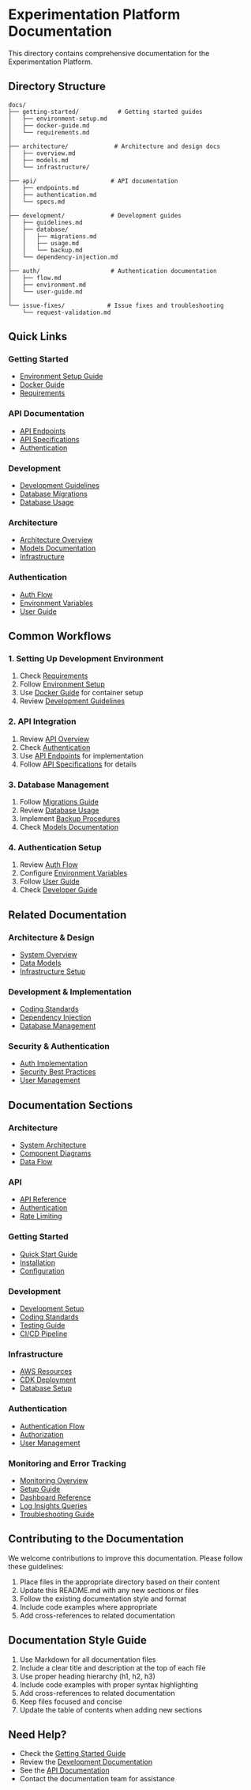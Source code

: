 # Experimentation Platform Documentation

This directory contains comprehensive documentation for the Experimentation Platform.

## Directory Structure

```
docs/
├── getting-started/           # Getting started guides
│   ├── environment-setup.md
│   ├── docker-guide.md
│   └── requirements.md
│
├── architecture/             # Architecture and design docs
│   ├── overview.md
│   ├── models.md
│   └── infrastructure/
│
├── api/                     # API documentation
│   ├── endpoints.md
│   ├── authentication.md
│   └── specs.md
│
├── development/             # Development guides
│   ├── guidelines.md
│   ├── database/
│   │   ├── migrations.md
│   │   ├── usage.md
│   │   └── backup.md
│   └── dependency-injection.md
│
├── auth/                    # Authentication documentation
│   ├── flow.md
│   ├── environment.md
│   └── user-guide.md
│
└── issue-fixes/            # Issue fixes and troubleshooting
    └── request-validation.md
```

## Quick Links

### Getting Started
- [Environment Setup Guide](getting-started/environment-setup.md)
- [Docker Guide](getting-started/docker-guide.md)
- [Requirements](getting-started/requirements.md)

### API Documentation
- [API Endpoints](api/endpoints.md)
- [API Specifications](api/specs.md)
- [Authentication](api/authentication.md)

### Development
- [Development Guidelines](development/guidelines.md)
- [Database Migrations](development/database/migrations.md)
- [Database Usage](development/database/usage.md)

### Architecture
- [Architecture Overview](architecture/overview.md)
- [Models Documentation](architecture/models.md)
- [Infrastructure](architecture/infrastructure/)

### Authentication
- [Auth Flow](auth/flow.md)
- [Environment Variables](auth/environment.md)
- [User Guide](auth/user-guide.md)

## Common Workflows

### 1. Setting Up Development Environment
1. Check [Requirements](getting-started/requirements.md)
2. Follow [Environment Setup](getting-started/environment-setup.md)
3. Use [Docker Guide](getting-started/docker-guide.md) for container setup
4. Review [Development Guidelines](development/guidelines.md)

### 2. API Integration
1. Review [API Overview](api/README.md)
2. Check [Authentication](api/authentication.md)
3. Use [API Endpoints](api/endpoints.md) for implementation
4. Follow [API Specifications](api/specs.md) for details

### 3. Database Management
1. Follow [Migrations Guide](development/database/migrations.md)
2. Review [Database Usage](development/database/usage.md)
3. Implement [Backup Procedures](development/database/backup.md)
4. Check [Models Documentation](architecture/models.md)

### 4. Authentication Setup
1. Review [Auth Flow](auth/flow.md)
2. Configure [Environment Variables](auth/environment.md)
3. Follow [User Guide](auth/user-guide.md)
4. Check [Developer Guide](auth/auth-developer-docs.md)

## Related Documentation

### Architecture & Design
- [System Overview](architecture/overview.md)
- [Data Models](architecture/models.md)
- [Infrastructure Setup](architecture/infrastructure/)

### Development & Implementation
- [Coding Standards](development/guidelines.md)
- [Dependency Injection](development/dependency-injection.md)
- [Database Management](development/database/)

### Security & Authentication
- [Auth Implementation](auth/auth-developer-docs.md)
- [Security Best Practices](auth/flow.md#security)
- [User Management](auth/user-guide.md)

## Documentation Sections

### Architecture
- [System Architecture](architecture/system-architecture.md)
- [Component Diagrams](architecture/component-diagrams.md)
- [Data Flow](architecture/data-flow.md)

### API
- [API Reference](api/reference.md)
- [Authentication](api/authentication.md)
- [Rate Limiting](api/rate-limiting.md)

### Getting Started
- [Quick Start Guide](getting-started/quick-start.md)
- [Installation](getting-started/installation.md)
- [Configuration](getting-started/configuration.md)

### Development
- [Development Setup](development/setup.md)
- [Coding Standards](development/coding-standards.md)
- [Testing Guide](development/testing.md)
- [CI/CD Pipeline](development/cicd.md)

### Infrastructure
- [AWS Resources](infrastructure/aws-resources.md)
- [CDK Deployment](infrastructure/cdk-deployment.md)
- [Database Setup](infrastructure/database-setup.md)

### Authentication
- [Authentication Flow](auth/authentication-flow.md)
- [Authorization](auth/authorization.md)
- [User Management](auth/user-management.md)

### Monitoring and Error Tracking
- [Monitoring Overview](monitoring/monitoring-overview.md)
- [Setup Guide](monitoring/setup-guide.md)
- [Dashboard Reference](monitoring/dashboard-reference.md)
- [Log Insights Queries](monitoring/log-insights-queries.md)
- [Troubleshooting Guide](monitoring/troubleshooting-guide.md)

## Contributing to the Documentation

We welcome contributions to improve this documentation. Please follow these guidelines:

1. Place files in the appropriate directory based on their content
2. Update this README.md with any new sections or files
3. Follow the existing documentation style and format
4. Include code examples where appropriate
5. Add cross-references to related documentation

## Documentation Style Guide

1. Use Markdown for all documentation files
2. Include a clear title and description at the top of each file
3. Use proper heading hierarchy (h1, h2, h3)
4. Include code examples with proper syntax highlighting
5. Add cross-references to related documentation
6. Keep files focused and concise
7. Update the table of contents when adding new sections

## Need Help?

- Check the [Getting Started Guide](getting-started/README.md)
- Review the [Development Documentation](development/README.md)
- See the [API Documentation](api/README.md)
- Contact the documentation team for assistance
